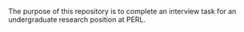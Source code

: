 The purpose of this repository is to complete an interview task for an undergraduate research position at PERL.
